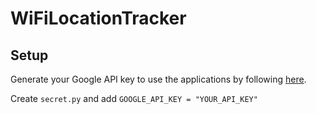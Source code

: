 # WiFiLocationTracker

## Setup

Generate your Google API key to use the applications by following [here](https://developers.google.com/maps/documentation/geolocation/get-api-key).

Create `secret.py` and add `GOOGLE_API_KEY = "YOUR_API_KEY"`
